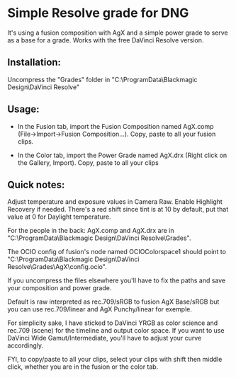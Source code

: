 # Simple Resolve grade for DNG 

It's using a fusion composition with AgX and a simple power grade to serve as a base for a grade.
Works with the free DaVinci Resolve version. 

## Installation:
Uncompress the "Grades" folder in "C:\ProgramData\Blackmagic Design\DaVinci Resolve\"

## Usage:

- In the Fusion tab, import the Fusion Composition named AgX.comp (File->Import->Fusion Composition...). Copy, paste to all your fusion clips.

- In the Color tab, import the Power Grade named AgX.drx (Right click on the Gallery, Import). Copy, paste to all your clips 

## Quick notes: 

Adjust temperature and exposure values in Camera Raw. Enable Highlight Recovery if needed. There's a red shift since tint is at 10 by default, put that value at 0 for Daylight temperature.

For the people in the back: AgX.comp and AgX.drx are in "C:\ProgramData\Blackmagic Design\DaVinci Resolve\Grades".

The OCIO config of fusion's node named OCIOColorspace1 should point to "C:\ProgramData\Blackmagic Design\DaVinci Resolve\Grades\AgX\config.ocio".

If you uncompress the files elsewhere you'll have to fix the paths and save your composition and power grade.

Default is raw interpreted as rec.709/sRGB to fusion AgX Base/sRGB but you can use rec.709/linear and AgX Punchy/linear for exemple.

For simplicity sake, I have sticked to DaVinci YRGB as color science and rec.709 (scene) for the timeline and output color space. If you want to use DaVinci Wide Gamut/Intermediate, you'll have to adjust your curve accordingly.

FYI, to copy/paste to all your clips, select your clips with shift then middle click, whether you are in the fusion or the color tab.

